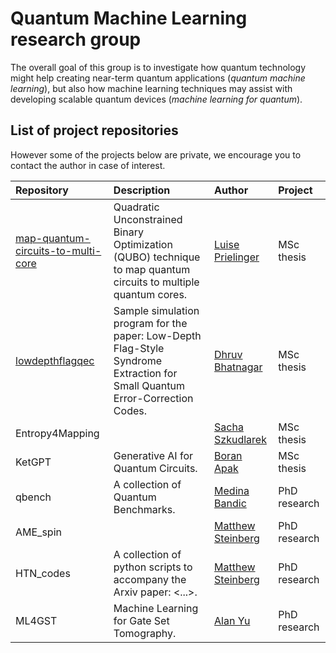 # Quantum Machine Learning research group

The overall goal of this group is to investigate how quantum technology might help creating near-term quantum applications (_quantum machine learning_), but also how machine learning techniques may assist with developing scalable quantum devices (_machine learning for quantum_).

## List of project repositories

However some of the projects below are private, we encourage you to contact the author in case of interest.

| Repository                                                                                             | Description                                                                                                                 | Author                                                  |  Project     |
| :----------------------------------------------------------------------------------------------------- | :-------------------------------------------------------------------------------------------------------------------------- | :------------------------------------------------------ | :----------- |
| [map-quantum-circuits-to-multi-core](https://github.com/QML-Group/map-quantum-circuits-to-multi-core)  | Quadratic Unconstrained Binary Optimization (QUBO) technique to map quantum circuits to multiple quantum cores.             | [Luise Prielinger](https://github.com/Luisenden)        | MSc thesis   |
| [lowdepthflagqec](https://github.com/QML-Group/lowdepthflagqec)                                        | Sample simulation program for the paper: Low-Depth Flag-Style Syndrome Extraction for Small Quantum Error-Correction Codes. | [Dhruv Bhatnagar](https://github.com/dhruvbhq)          | MSc thesis   |
| Entropy4Mapping                                                                                        |                                                                                                                             | [Sacha Szkudlarek](https://github.com/szkud)            | MSc thesis   |
| KetGPT                                                                                                 | Generative AI for Quantum Circuits.                                                                                         | [Boran Apak](https://github.com/boranapak)              | MSc thesis   |
| qbench                                                                                                 | A collection of Quantum Benchmarks.                                                                                         | [Medina Bandic](https://github.com/MedinaBandic)        | PhD research |
| AME_spin                                                                                               |                                                                                                                             | [Matthew Steinberg](https://github.com/mattsteinberg13) | PhD research |
| HTN_codes                                                                                              | A collection of python scripts to accompany the Arxiv paper: <...>.                                                         | [Matthew Steinberg](https://github.com/mattsteinberg13) | PhD research |
| ML4GST                                                                                                 | Machine Learning for Gate Set Tomography.                                                                                   | [Alan Yu](https://github.com/kyyalan)                   | PhD research |
